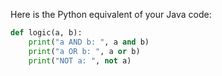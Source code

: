 Here is the Python equivalent of your Java code:

```python
def logic(a, b):
    print("a AND b: ", a and b)
    print("a OR b: ", a or b)
    print("NOT a: ", not a)
```
